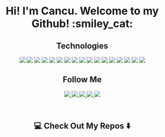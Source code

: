 
<h1 align="center"> 
Hi! I'm Cancu. Welcome to my Github! :smiley_cat: 
</h1>


<h2 align="center"> Technologies </h2>

<p align="center">
<img src="https://img.shields.io/badge/-React-black?style=flat-square&logo=react">
<img src="https://img.shields.io/badge/-JavaScript-black?style=flat-square&logo=javascript">
<img src=https://img.shields.io/badge/-Next.js-black?style=flat-square&logo=Next.js>
<img src="https://img.shields.io/badge/-HTML5-black?style=flat-square&logo=html5&logoColor=white">
<img src="https://img.shields.io/badge/-CSS3-black?style=flat-square&logo=css3">
<img src="https://img.shields.io/badge/-SCSS-black?style=flat-square&logo=sass">
<img src="https://img.shields.io/badge/-MongoDB-black?style=flat-square&logo=mongodb">
<img src="https://img.shields.io/badge/-Firebase-black?style=flat-square&logo=firebase">
<img src=https://img.shields.io/badge/-Node.js-black?style=flat-square&logo=Node.js>
<img src="https://img.shields.io/badge/-Electron-black?style=flat-square&logo=electron">
<img src="https://img.shields.io/badge/-JSON-black?style=flat-square&logo=json">
<img src="https://img.shields.io/badge/-Powershell-black?style=flat-square&logo=powershell">
<img src="https://img.shields.io/badge/-Npm-black?style=flat-square&logo=npm">
<img src="https://img.shields.io/badge/-Yarn-black?style=flat-square&logo=yarn">
<img src="https://img.shields.io/badge/-Git-black?style=flat-square&logo=git">
<img src="https://img.shields.io/badge/-GitHub-black?style=flat-square&logo=github">
<img src="https://img.shields.io/badge/-GitLab-black?style=flat-square&logo=gitlab">

</p>

<h2 align="center"> Follow Me </h2>

<p align="center">
<a href='https://github.com/Cancuuu'>
<img src="https://img.shields.io/badge/-GitHub-181717?style=flat-square&logo=github&logoColor=white&link=https://github.com/Cancuuu">
</a>

<a href='https://discordapp.com/users/686468104053850122/'>
<img src="https://img.shields.io/badge/-Discord-black?style=flat-square&logo=discord">
</a>
<a href='https://twitter.com/CancuDev'>
<img src="https://img.shields.io/badge/-Twitter-black?style=flat-square&logo=twitter">
</a>
<a href='https://t.me/cancu7'>
<img src="https://img.shields.io/badge/-Telegram-black?style=flat-square&logo=telegram">
</a>
<a href='mailto: 18cancu@gmail.com'>
<img src="https://img.shields.io/badge/-18cancu@gmail.com-c14438?style=flat-square&logo=Gmail&logoColor=white&link=mailto:18cancu@gmail.com">
</a>
</p>
<br>

<h2  align="center">💻 Check Out My Repos ⬇️ </h2>

